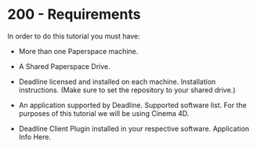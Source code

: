 # 200 - Requirements

In order to do this tutorial you must have:

- More than one Paperspace machine.

- A Shared Paperspace Drive.

- Deadline licensed and installed on each machine. Installation instructions. (Make sure to set the repository to your shared drive.)

- An application supported by Deadline. Supported software list. For the purposes of this tutorial we will be using Cinema 4D.

- Deadline Client Plugin installed in your respective software. Application Info Here.
